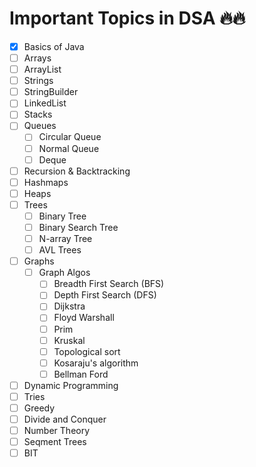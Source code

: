 # Important Topics in DSA 🔥🔥

- [x] Basics of Java
- [ ] Arrays
- [ ] ArrayList
- [ ] Strings
- [ ] StringBuilder
- [ ] LinkedList
- [ ] Stacks
- [ ] Queues
    - [ ] Circular Queue
    - [ ] Normal Queue
    - [ ] Deque
- [ ] Recursion & Backtracking
- [ ] Hashmaps
- [ ] Heaps
- [ ] Trees
    - [ ] Binary Tree
    - [ ] Binary Search Tree
    - [ ] N-array Tree
    - [ ] AVL Trees
- [ ] Graphs
    - [ ] Graph Algos
        - [ ] Breadth First Search (BFS)
        - [ ] Depth First Search (DFS)
        - [ ] Dijkstra
        - [ ] Floyd Warshall
        - [ ] Prim
        - [ ] Kruskal
        - [ ] Topological sort
        - [ ] Kosaraju's algorithm
        - [ ] Bellman Ford
- [ ] Dynamic Programming
- [ ] Tries
- [ ] Greedy
- [ ] Divide and Conquer
- [ ] Number Theory
- [ ] Seqment Trees
- [ ] BIT